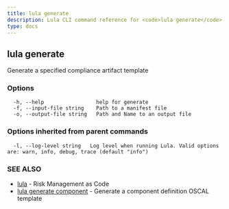 ```yaml
---
title: lula generate
description: Lula CLI command reference for <code>lula generate</code>.
type: docs
---
```

## lula generate

Generate a specified compliance artifact template

### Options

```
  -h, --help                 help for generate
  -f, --input-file string    Path to a manifest file
  -o, --output-file string   Path and Name to an output file
```

### Options inherited from parent commands

```
  -l, --log-level string   Log level when running Lula. Valid options are: warn, info, debug, trace (default "info")
```

### SEE ALSO

* [lula](./lula.md)	 - Risk Management as Code
* [lula generate component](./lula_generate_component.md)	 - Generate a component definition OSCAL template

